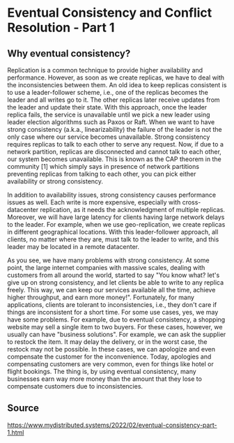 # Eventual Consistency and Conflict Resolution - Part 1
## Why eventual consistency?
Replication is a common technique to provide higher availability and performance. However, as soon as we create replicas, we have to deal with the inconsistencies between them. An old idea to keep replicas consistent is to use a leader-follower scheme, i.e., one of the replicas becomes the leader and all writes go to it. The other replicas later receive updates from the leader and update their state. With this approach, once the leader replica fails, the service is unavailable until we pick a new leader using leader election algorithms such as Paxos or Raft. When we want to have strong consistency (a.k.a., linearizability) the failure of the leader is not the only case where our service becomes unavailable. Strong consistency requires replicas to talk to each other to serve any request. Now, if due to a network partition, replicas are disconnected and cannot talk to each other, our system becomes unavailable. This is known as the CAP theorem in the community [1] which simply says in presence of network partitions preventing replicas from talking to each other, you can pick either availability or strong consistency.

In addition to availability issues, strong consistency causes performance issues as well. Each write is more expensive, especially with cross-datacenter replication, as it needs the acknowledgment of multiple replicas. Moreover, we will have large latency for clients having large network delays to the leader. For example, when we use geo-replication, we create replicas in different geographical locations. With this leader-follower approach, all clients, no matter where they are, must talk to the leader to write, and this leader may be located in a remote datacenter.

As you see, we have many problems with strong consistency. At some point, the large internet companies with massive scales, dealing with customers from all around the world, started to say "You know what? let's give up on strong consistency, and let clients be able to write to any replica freely. This way, we can keep our services available all the time, achieve higher throughput, and earn more money!". Fortunately, for many applications, clients are tolerant to inconsistencies, i.e., they don't care if things are inconsistent for a short time. For some use cases, yes, we may have some problems. For example, due to eventual consistency, a shopping website may sell a single item to two buyers. For these cases, however, we usually can have "business solutions". For example, we can ask the supplier to restock the item. It may delay the delivery, or in the worst case, the restock may not be possible. In these cases, we can apologize and even compensate the customer for the inconvenience. Today, apologies and compensating customers are very common, even for things like hotel or flight bookings. The thing is, by using eventual consistency, many businesses earn way more money than the amount that they lose to compensate customers due to inconsistencies.



## Source
https://www.mydistributed.systems/2022/02/eventual-consistency-part-1.html
